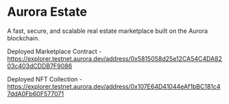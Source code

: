 # Aurora Estate

A fast, secure, and scalable real estate marketplace built on the Aurora blockchain.

Deployed Marketplace Contract - https://explorer.testnet.aurora.dev/address/0x5815058d25e12CA54C4DA8203c403dCDDB7F9086

Deployed NFT Collection -https://explorer.testnet.aurora.dev/address/0x107E64D41044eAf1bBC181c47ddA0Fb60F577071
